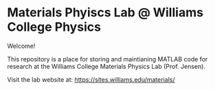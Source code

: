 # Materials Phyiscs Lab @ Williams College Physics

Welcome!

This repository is a place for storing and maintianing MATLAB code for research at the Williams College Materials Physics Lab (Prof. Jensen). 

Visit the lab website at: 
https://sites.williams.edu/materials/
